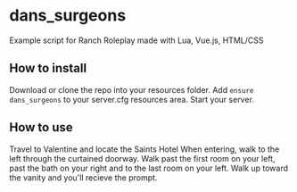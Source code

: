 # dans_surgeons
Example script for Ranch Roleplay made with Lua, Vue.js, HTML/CSS

## How to install
Download or clone the repo into your resources folder.
Add ``ensure dans_surgeons`` to your server.cfg resources area.
Start your server.

## How to use
Travel to Valentine and locate the Saints Hotel
When entering, walk to the left through the curtained doorway.
Walk past the first room on your left, past the bath on your right and to the last room on your left.
Walk up toward the vanity and you'll recieve the prompt.
